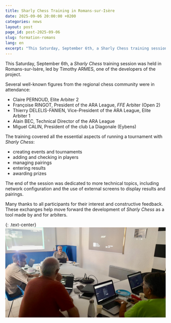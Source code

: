 ```yaml
---
title: Sharly Chess Training in Romans-sur-Isère
date: 2025-09-06 20:00:00 +0200
categories: news
layout: post
page_id: post-2025-09-06
slug: formation-romans
lang: en
excerpt: "This Saturday, September 6th, a Sharly Chess training session was held in Romans-sur-Isère, led by Timothy ARMES, one of the developers of the project."
---
```


This Saturday, September 6th, a _Sharly Chess_ training session was held in Romans-sur-Isère, led by Timothy ARMES, one of the developers of the project.

Several well-known figures from the regional chess community were in attendance:
- Claire PERNOUD, Elite Arbiter 2
- Françoise RINGOT, President of the ARA League, _FFE_ Arbiter (Open 2)
- Thierry DELELIS-FANIEN, Vice-President of the ARA League, Elite Arbiter 1
- Alain BEC, Technical Director of the ARA League
- Miguel CALIN, President of the club La Diagonale (Eybens)

The training covered all the essential aspects of running a tournament with _Sharly Chess_:
- creating events and tournaments
- adding and checking in players
- managing pairings
- entering results
- awarding prizes

The end of the session was dedicated to more technical topics, including network configuration and the use of external screens to display results and pairings.

Many thanks to all participants for their interest and constructive feedback. These exchanges help move forward the development of _Sharly Chess_ as a tool made by and for arbiters.

{: .text-center}
![Sharly Chess Training in Romans-sur-Isère, Sept. 6th, 2025](/assets/images/2025097-training/training.jpg)

